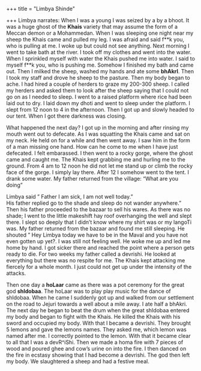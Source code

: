 +++
title = "Limbya Shinde"

+++
Limbya narrates: When I was a young I was seized by a by a bhoot. It was
a huge ghost of the **Khais** variety that may assume the form of a
Meccan demon or a Mohammedan. When I was sleeping one night near my
sheep the Khais came and pulled my leg. I was afraid and said f\*\*k
you, who is pulling at me. I woke up but could not see anything. Next
morning I went to take bath at the river. I took off my clothes and went
into the water. When I sprinkled myself with water the Khais pushed me
into water. I said to myself f\*\*k you, who is pushing me. Somehow I
finished my bath and came out. Then I milked the sheep, washed my hands
and ate some **bhAkrI**. Then I took my staff and drove he sheep to the
pasture. Then my body began to ache. I had hired a couple of herders to
graze my 200-300 sheep. I called my herders and asked them to look after
the sheep saying that I could not go on as I needed to sleep. I went to
a raised platform where rice had been laid out to dry. I laid down my
dhoti and went to sleep under the platform. I slept from 12 noon to 4 in
the afternoon. Then I got up and slowly headed to our tent. When I got
there darkness was closing.

What happened the next day? I got up in the morning and after rinsing my
mouth went out to defecate. As I was squatting the Khais came and sat on
my neck. He held on for a while and then went away. I saw him in the
form of a man missing one hand. How can he come to me when I have just
defecated. I felt embarassed. I then went to a rocky gorge, where the
ghost came and caught me. The Khais kept grabbing me and hurling me to
the ground. From 4 am to 12 noon he did not let me stand up or climb the
rocky face of the gorge. I simply lay there. After 12 I somehow went to
the tent. I drank some water. My father returned from the village: “What
are you doing”

Limbya said ” Father I am sick, I am not well today.”  
His father replied go to the shade and sleep do not wander anywhere.”
Then his father proceeded to the bazaar to sell his wares. As there was
no shade; I went to the little makeshift hay roof overhanging the well
and slept there. I slept so deeply that I didn’t know where my shirt was
or my langoTi was. My father returned from the bazaar and found me still
sleeping. He shouted ” Hey Limbya today we have to be in the Maval and
you have not even gotten up yet?. I was still not feeling well. He woke
me up and led me home by hand. I got sicker there and reached the point
where a person gets ready to die. For two weeks my father called a
devrishi. He looked at everything but there was no respite for me. The
Khais kept attacking me fiercely for a whole month. I just could not get
up under the intensity of the attacks.

Then one day a **hoLaar** came as there was a pot ceremony for the great
god **shIdobaa**. The hoLaar was to play play music for the dance of
shIdobaa. When he came I suddenly got up and walked from our settlement
on the road to Jejuri towards a well about a mile away. I ate half a
bhAkri. The next day he began to beat the drum when the great shIdobaa
entered my body and began to fight with the Khais. He killed the Khais
with his sword and occupied my body. With that I became a devrishi. They
brought 5 lemons and gave the lemons names. They asked me, which lemon
was named after me. I correctly pointed to the lemon. With that it
became clear to all that I was a devR^iShi. Then we made a homa fire
with 7 pieces of wood and poured ghee and cow’s urine on into the fire.
I then danced on the fire in ecstasy showing that I had become a
devrishi. The god then left my body. We slaughtered a sheep and had a
festive meal.
